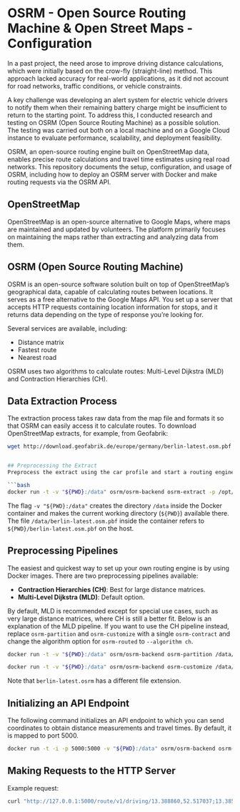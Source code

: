 # OSRM - Open Source Routing Machine & Open Street Maps - Configuration

In a past project, the need arose to improve driving distance calculations, which were initially based on the crow-fly (straight-line) method. This approach lacked accuracy for real-world applications, as it did not account for road networks, traffic conditions, or vehicle constraints.

A key challenge was developing an alert system for electric vehicle drivers to notify them when their remaining battery charge might be insufficient to return to the starting point. To address this, I conducted research and testing on OSRM (Open Source Routing Machine) as a possible solution. The testing was carried out both on a local machine and on a Google Cloud instance to evaluate performance, scalability, and deployment feasibility.

OSRM, an open-source routing engine built on OpenStreetMap data, enables precise route calculations and travel time estimates using real road networks. This repository documents the setup, configuration, and usage of OSRM, including how to deploy an OSRM server with Docker and make routing requests via the OSRM API.

## OpenStreetMap
OpenStreetMap is an open-source alternative to Google Maps, where maps are maintained and updated by volunteers. The platform primarily focuses on maintaining the maps rather than extracting and analyzing data from them.

## OSRM (Open Source Routing Machine)
OSRM is an open-source software solution built on top of OpenStreetMap’s geographical data, capable of calculating routes between locations. It serves as a free alternative to the Google Maps API. You set up a server that accepts HTTP requests containing location information for stops, and it returns data depending on the type of response you’re looking for.

Several services are available, including:
- Distance matrix
- Fastest route
- Nearest road

OSRM uses two algorithms to calculate routes: Multi-Level Dijkstra (MLD) and Contraction Hierarchies (CH).

## Data Extraction Process
The extraction process takes raw data from the map file and formats it so that OSRM can easily access it to calculate routes. To download OpenStreetMap extracts, for example, from Geofabrik:

```bash
wget http://download.geofabrik.de/europe/germany/berlin-latest.osm.pbf


## Preprocessing the Extract
Preprocess the extract using the car profile and start a routing engine HTTP server on port 5000:

```bash
docker run -t -v "${PWD}:/data" osrm/osrm-backend osrm-extract -p /opt/car.lua /data/berlin-latest.osm.pbf
```

The flag `-v "${PWD}:/data"` creates the directory `/data` inside the Docker container and makes the current working directory (`${PWD}`) available there. The file `/data/berlin-latest.osm.pbf` inside the container refers to `${PWD}/berlin-latest.osm.pbf` on the host.

## Preprocessing Pipelines
The easiest and quickest way to set up your own routing engine is by using Docker images. There are two preprocessing pipelines available:
- **Contraction Hierarchies (CH)**: Best for large distance matrices.
- **Multi-Level Dijkstra (MLD)**: Default option.

By default, MLD is recommended except for special use cases, such as very large distance matrices, where CH is still a better fit. Below is an explanation of the MLD pipeline. If you want to use the CH pipeline instead, replace `osrm-partition` and `osrm-customize` with a single `osrm-contract` and change the algorithm option for `osrm-routed` to `--algorithm ch`.

```bash
docker run -t -v "${PWD}:/data" osrm/osrm-backend osrm-partition /data/berlin-latest.osrm
```

```bash
docker run -t -v "${PWD}:/data" osrm/osrm-backend osrm-customize /data/berlin-latest.osrm
```

Note that `berlin-latest.osrm` has a different file extension.

## Initializing an API Endpoint
The following command initializes an API endpoint to which you can send coordinates to obtain distance measurements and travel times. By default, it is mapped to port 5000.

```bash
docker run -t -i -p 5000:5000 -v "${PWD}:/data" osrm/osrm-backend osrm-routed --algorithm mld /data/berlin-latest.osrm
```

## Making Requests to the HTTP Server
Example request:

```bash
curl "http://127.0.0.1:5000/route/v1/driving/13.388860,52.517037;13.385983,52.496891?steps=true"
```

```
